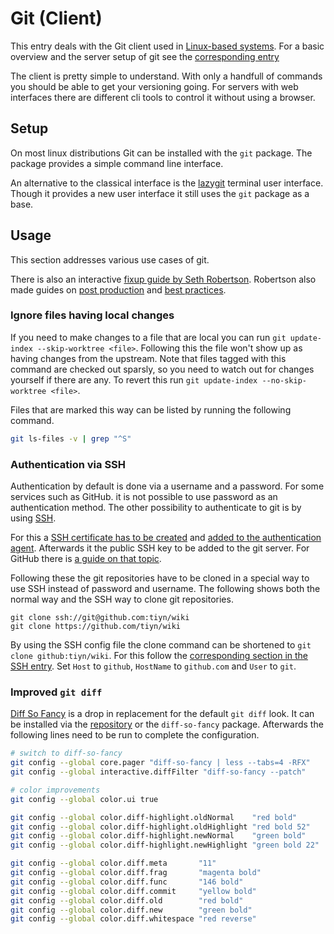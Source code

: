 # Git (Client)

This entry deals with the Git client used in
[Linux-based systems](/wiki/linux.md).
For a basic overview and the server setup of git see the
[corresponding entry](/wiki/git_%28general%29.md)

The client is pretty simple to understand.
With only a handfull of commands you should be able to get your versioning going.
For servers with web interfaces there are different cli tools to control it
without using a browser.

## Setup

On most linux distributions Git can be installed with the `git` package.
The package provides a simple command line interface.

An alternative to the classical interface is the [lazygit](https://github.com/jesseduffield/lazygit)
terminal user interface.
Though it provides a new user interface it still uses the `git` package as a base.

## Usage

This section addresses various use cases of git.

There is also an interactive
[fixup guide by Seth Robertson](https://sethrobertson.github.io/GitFixUm/fixup.html).
Robertson also made guides on [post production](https://github.com/SethRobertson/GitPostProduction)
and [best practices](http://sethrobertson.github.io/GitBestPractices).

### Ignore files having local changes

If you need to make changes to a file that are local you can run
`git update-index --skip-worktree <file>`.
Following this the file won't show up as having changes from the upstream.
Note that files tagged with this command are checked out sparsly, so you need
to watch out for changes yourself if there are any.
To revert this run `git update-index --no-skip-worktree <file>`.

Files that are marked this way can be listed by running the following command.

```sh
git ls-files -v | grep "^S"
```

### Authentication via SSH

Authentication by default is done via a username and a password.
For some services such as GitHub.
it is not possible to use password as an authentication method.
The other possibility to authenticate to git is by using
[SSH](/wiki/linux/ssh.md).

For this a
[SSH certificate has to be created](/wiki/linux/ssh.md#generate-new-keys) and
[added to the authentication agent](/wiki/linux/ssh.md#adding-keys-to-authentication-agent).
Afterwards it the public SSH key to be added to the git server.
For GitHub there is
[a guide on that topic](https://docs.github.com/en/get-started/getting-started-with-git/why-is-git-always-asking-for-my-password).

Following these the git repositories have to be cloned in a special way to use
SSH instead of password and username.
The following shows both the normal way and the SSH way to clone git
repositories.

```ssh
git clone ssh://git@github.com:tiyn/wiki
git clone https://github.com/tiyn/wiki
```

By using the SSH config file the clone command can be shortened to
`git clone github:tiyn/wiki`.
For this follow the
[corresponding section in the SSH entry](/wiki/linux/ssh.md#shorten-ssh-connection-commands).
Set `Host` to `github`, `HostName` to `github.com` and `User` to `git`.

### Improved `git diff`

[Diff So Fancy](https://github.com/so-fancy/diff-so-fancy) is a drop in
replacement for the default `git diff` look.
It can be installed via the
[repository](https://github.com/so-fancy/diff-so-fancy) or the `diff-so-fancy`
package.
Afterwards the following lines need to be run to complete the configuration.

```sh
# switch to diff-so-fancy
git config --global core.pager "diff-so-fancy | less --tabs=4 -RFX"
git config --global interactive.diffFilter "diff-so-fancy --patch"

# color improvements
git config --global color.ui true

git config --global color.diff-highlight.oldNormal    "red bold"
git config --global color.diff-highlight.oldHighlight "red bold 52"
git config --global color.diff-highlight.newNormal    "green bold"
git config --global color.diff-highlight.newHighlight "green bold 22"

git config --global color.diff.meta       "11"
git config --global color.diff.frag       "magenta bold"
git config --global color.diff.func       "146 bold"
git config --global color.diff.commit     "yellow bold"
git config --global color.diff.old        "red bold"
git config --global color.diff.new        "green bold"
git config --global color.diff.whitespace "red reverse"
```
